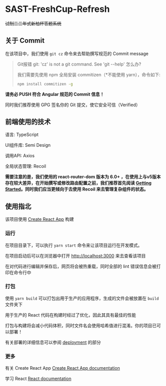 # SAST-FreshCup-Refresh

~~试制二二年式新柚杯答题系统~~

## 关于 Commit

在该项目中，我们使用 `git cz` 命令来去帮助撰写规范的 Commit message

> Git报错 git: 'cz' is not a git command. See 'git --help' 怎么办?
>
> 我们需要先使用 npm 全局安装 commitizen（*不能使用 yarn），命令如下:
>
> ```bash
> npm install commitizen -g
> ```

**请务必 PUSH 符合 Angular 规范的 Commit 信息！**

同时我们推荐使用 GPG 签名你的 Git 提交，使它安全可信（Verified）

## 前端使用的技术

语言: TypeScript

UI组件库: Semi Design

调用API: Axios

全局状态管理: Recoil

**需要注意的是，我们使用的 react-router-dom 版本为 6.0+ ，在使用上与v5版本存在较大差异，在开始撰写或修改路由配置之前，我们推荐首先阅读 [Getting Started](https://github.com/remix-run/react-router/tree/main/docs/getting-started)。同时我们应当更倾向于去使用 Recoil 来去管理复杂组件的状态。**

## 使用指北

该项目使用 [Create React App](https://github.com/facebook/create-react-app) 构建

### 运行

在项目目录下，可以执行 `yarn start` 命令来让该项目运行在开发模式。

在项目启动后可以在浏览器中打开 [http://localhost:3000](http://localhost:3000) 来去查看该项目

在对代码进行编辑并保存后，网页将会被热重载，同时全部的 lint 错误信息会被打印在命令行中

### 打包

使用 `yarn build` 可以打包出用于生产的应用程序，生成的文件会被放置在 `build` 文件夹下

用于生产的 React 代码在构建时经过了优化，因此其具有最佳的性能

打包与构建将会减小代码体积，同时文件名会使用哈希值进行混淆。你的项目已可以部署！

有关部署的详细信息可以参阅 [deployment](https://facebook.github.io/create-react-app/docs/deployment) 的部分

### 更多

有关 Create React App [Create React App documentation](https://facebook.github.io/create-react-app/docs/getting-started)

学习 React [React documentation](https://reactjs.org/)

